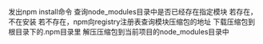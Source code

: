 发出npm install命令
查询node_modules目录中是否已经存在指定模块
若存在，不在安装
若不存在，npm向registry注册表查询模块压缩包的地址
下载压缩包到根目录下的.npm目录里
解压压缩包到当前项目的node_modules目录中

